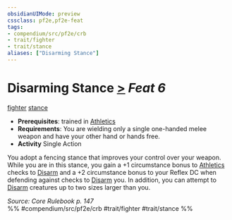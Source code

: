 ```yaml
---
obsidianUIMode: preview
cssclass: pf2e,pf2e-feat
tags:
- compendium/src/pf2e/crb
- trait/fighter
- trait/stance
aliases: ["Disarming Stance"]
---
```

# Disarming Stance  [>](/rules/core-rulebook/chapter-9-playing-the-game.md#Actions "Single Action") *Feat 6*  
[fighter](/rules/traits/fighter.md)  [stance](/rules/traits/stance.md)  

- **Prerequisites**: trained in [Athletics](/compendium/skills.md#Athletics)
- **Requirements**: You are wielding only a single one-handed melee weapon and have your other hand or hands free.
- **Activity** Single Action

You adopt a fencing stance that improves your control over your weapon. While you are in this stance, you gain a +1 circumstance bonus to [Athletics](/compendium/skills.md#Athletics) checks to [Disarm](/rules/actions/disarm.md) and a +2 circumstance bonus to your Reflex DC when defending against checks to [Disarm](/rules/actions/disarm.md) you. In addition, you can attempt to [Disarm](/rules/actions/disarm.md) creatures up to two sizes larger than you.

*Source: Core Rulebook p. 147*  
%% #compendium/src/pf2e/crb #trait/fighter #trait/stance %%
